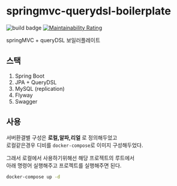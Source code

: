 # springmvc-querydsl-boilerplate

![build badge](https://github.com/joonseolee/springmvc-querydsl-boilerplate/actions/workflows/gradle.yml/badge.svg)
[![Maintainability Rating](https://sonarcloud.io/api/project_badges/measure?project=joonseolee_springmvc-querydsl-boilerplate&metric=sqale_rating)](https://sonarcloud.io/dashboard?id=joonseolee_springmvc-querydsl-boilerplate)

springMVC + queryDSL 보일러플레이트

## 스택

1. Spring Boot
2. JPA + QueryDSL
3. MySQL (replication)
4. Flyway
5. Swagger

## 사용

서버환결별 구성은 __로컬,알파,리얼__ 로 정의해두었고  
로컬같은경우 디비를 `docker-compose`로 이미지 구성해두었다.  

그래서 로컬에서 사용하기위해선 해당 프로젝트의 루트에서  
아래 명령어 실행해주고 프로젝트를 실행해주면 된다.
```bash
docker-compose up -d
```